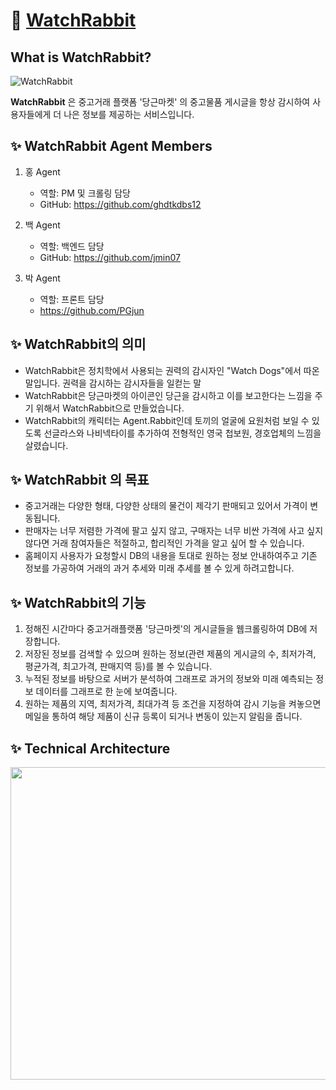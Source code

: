 # 🐰 [WatchRabbit](https:/www.watchrabbit.co.kr)

## What is WatchRabbit?
![WatchRabbit](https://user-images.githubusercontent.com/103296979/178128427-e9cf21f0-8deb-4fc1-bae6-2c55e5804c8f.png)

**WatchRabbit** 은 중고거래 플랫폼 '당근마켓' 의 중고물품 게시글을 항상 감시하여 사용자들에게 더 나은 정보를 제공하는 서비스입니다.

## ✨ WatchRabbit Agent Members

1. 홍 Agent
    - 역할: PM 및 크롤링 담당
    - GitHub: https://github.com/ghdtkdbs12
    
3. 백 Agent
    - 역할: 백엔드 담당
    - GitHub: https://github.com/jmin07
5. 박 Agent
    - 역할: 프론트 담당
    - https://github.com/PGjun

## ✨ WatchRabbit의 의미
- WatchRabbit은 정치학에서 사용되는 권력의 감시자인 "Watch Dogs"에서 따온 말입니다. 권력을 감시하는 감시자들을 일컫는 말
- WatchRabbit은 당근마켓의 아이콘인 당근을 감시하고 이를 보고한다는 느낌을 주기 위해서 WatchRabbit으로 만들었습니다.
- WatchRabbit의 캐릭터는 Agent.Rabbit인데 토끼의 얼굴에 요원처럼 보일 수 있도록 선글라스와 나비넥타이를 추가하여 전형적인 영국 첩보원, 경호업체의 느낌을 살렸습니다.

## ✨ WatchRabbit 의 목표
- 중고거래는 다양한 형태, 다양한 상태의 물건이 제각기 판매되고 있어서 가격이 변동됩니다.
- 판매자는 너무 저렴한 가격에 팔고 싶지 않고, 구매자는 너무 비싼 가격에 사고 싶지 않다면 거래 참여자들은 적절하고, 합리적인 가격을 알고 싶어 할 수 있습니다.
- 홈페이지 사용자가 요청할시 DB의 내용을 토대로 원하는 정보 안내하여주고 기존 정보를 가공하여 거래의 과거 추세와 미래 추세를 볼 수 있게 하려고합니다.

## ✨ WatchRabbit의 기능
1. 정해진 시간마다 중고거래플랫폼 '당근마켓'의 게시글들을 웹크롤링하여 DB에 저장합니다.
2. 저장된 정보를 검색할 수 있으며 원하는 정보(관련 제품의 게시글의 수, 최저가격, 평균가격, 최고가격, 판매지역 등)를 볼 수 있습니다.
3. 누적된 정보를 바탕으로 서버가 분석하여 그래프로 과거의 정보와 미래 예측되는 정보 데이터를 그래프로 한 눈에 보여줍니다.
4. 원하는 제품의 지역, 최저가격, 최대가격 등 조건을 지정하여 감시 기능을 켜놓으면 메일을 통하여 해당 제품이 신규 등록이 되거나 변동이 있는지 알림을 줍니다.

## ✨ Technical Architecture
<img src=https://user-images.githubusercontent.com/103296979/182494735-009aacc8-0e6b-4093-8b1a-3f25de79f777.svg width="800" height="500" />
